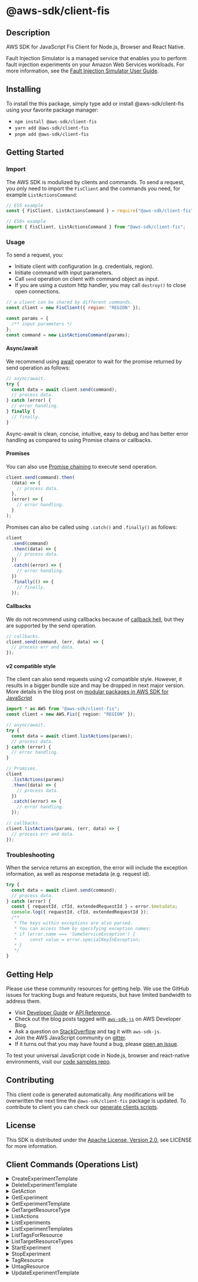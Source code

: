 <!-- generated file, do not edit directly -->

# @aws-sdk/client-fis

## Description

AWS SDK for JavaScript Fis Client for Node.js, Browser and React Native.

<p>Fault Injection Simulator is a managed service that enables you to perform fault injection
experiments on your Amazon Web Services workloads. For more information, see the <a href="https://docs.aws.amazon.com/fis/latest/userguide/">Fault Injection Simulator User Guide</a>.</p>

## Installing

To install the this package, simply type add or install @aws-sdk/client-fis
using your favorite package manager:

- `npm install @aws-sdk/client-fis`
- `yarn add @aws-sdk/client-fis`
- `pnpm add @aws-sdk/client-fis`

## Getting Started

### Import

The AWS SDK is modulized by clients and commands.
To send a request, you only need to import the `FisClient` and
the commands you need, for example `ListActionsCommand`:

```js
// ES5 example
const { FisClient, ListActionsCommand } = require("@aws-sdk/client-fis");
```

```ts
// ES6+ example
import { FisClient, ListActionsCommand } from "@aws-sdk/client-fis";
```

### Usage

To send a request, you:

- Initiate client with configuration (e.g. credentials, region).
- Initiate command with input parameters.
- Call `send` operation on client with command object as input.
- If you are using a custom http handler, you may call `destroy()` to close open connections.

```js
// a client can be shared by different commands.
const client = new FisClient({ region: "REGION" });

const params = {
  /** input parameters */
};
const command = new ListActionsCommand(params);
```

#### Async/await

We recommend using [await](https://developer.mozilla.org/en-US/docs/Web/JavaScript/Reference/Operators/await)
operator to wait for the promise returned by send operation as follows:

```js
// async/await.
try {
  const data = await client.send(command);
  // process data.
} catch (error) {
  // error handling.
} finally {
  // finally.
}
```

Async-await is clean, concise, intuitive, easy to debug and has better error handling
as compared to using Promise chains or callbacks.

#### Promises

You can also use [Promise chaining](https://developer.mozilla.org/en-US/docs/Web/JavaScript/Guide/Using_promises#chaining)
to execute send operation.

```js
client.send(command).then(
  (data) => {
    // process data.
  },
  (error) => {
    // error handling.
  }
);
```

Promises can also be called using `.catch()` and `.finally()` as follows:

```js
client
  .send(command)
  .then((data) => {
    // process data.
  })
  .catch((error) => {
    // error handling.
  })
  .finally(() => {
    // finally.
  });
```

#### Callbacks

We do not recommend using callbacks because of [callback hell](http://callbackhell.com/),
but they are supported by the send operation.

```js
// callbacks.
client.send(command, (err, data) => {
  // process err and data.
});
```

#### v2 compatible style

The client can also send requests using v2 compatible style.
However, it results in a bigger bundle size and may be dropped in next major version. More details in the blog post
on [modular packages in AWS SDK for JavaScript](https://aws.amazon.com/blogs/developer/modular-packages-in-aws-sdk-for-javascript/)

```ts
import * as AWS from "@aws-sdk/client-fis";
const client = new AWS.Fis({ region: "REGION" });

// async/await.
try {
  const data = await client.listActions(params);
  // process data.
} catch (error) {
  // error handling.
}

// Promises.
client
  .listActions(params)
  .then((data) => {
    // process data.
  })
  .catch((error) => {
    // error handling.
  });

// callbacks.
client.listActions(params, (err, data) => {
  // process err and data.
});
```

### Troubleshooting

When the service returns an exception, the error will include the exception information,
as well as response metadata (e.g. request id).

```js
try {
  const data = await client.send(command);
  // process data.
} catch (error) {
  const { requestId, cfId, extendedRequestId } = error.$metadata;
  console.log({ requestId, cfId, extendedRequestId });
  /**
   * The keys within exceptions are also parsed.
   * You can access them by specifying exception names:
   * if (error.name === 'SomeServiceException') {
   *     const value = error.specialKeyInException;
   * }
   */
}
```

## Getting Help

Please use these community resources for getting help.
We use the GitHub issues for tracking bugs and feature requests, but have limited bandwidth to address them.

- Visit [Developer Guide](https://docs.aws.amazon.com/sdk-for-javascript/v3/developer-guide/welcome.html)
  or [API Reference](https://docs.aws.amazon.com/AWSJavaScriptSDK/v3/latest/index.html).
- Check out the blog posts tagged with [`aws-sdk-js`](https://aws.amazon.com/blogs/developer/tag/aws-sdk-js/)
  on AWS Developer Blog.
- Ask a question on [StackOverflow](https://stackoverflow.com/questions/tagged/aws-sdk-js) and tag it with `aws-sdk-js`.
- Join the AWS JavaScript community on [gitter](https://gitter.im/aws/aws-sdk-js-v3).
- If it turns out that you may have found a bug, please [open an issue](https://github.com/aws/aws-sdk-js-v3/issues/new/choose).

To test your universal JavaScript code in Node.js, browser and react-native environments,
visit our [code samples repo](https://github.com/aws-samples/aws-sdk-js-tests).

## Contributing

This client code is generated automatically. Any modifications will be overwritten the next time the `@aws-sdk/client-fis` package is updated.
To contribute to client you can check our [generate clients scripts](https://github.com/aws/aws-sdk-js-v3/tree/main/scripts/generate-clients).

## License

This SDK is distributed under the
[Apache License, Version 2.0](http://www.apache.org/licenses/LICENSE-2.0),
see LICENSE for more information.

## Client Commands (Operations List)

<details>
<summary>
CreateExperimentTemplate
</summary>

[Command API Reference](https://docs.aws.amazon.com/AWSJavaScriptSDK/v3/latest/clients/client-fis/classes/createexperimenttemplatecommand.html) / [Input](https://docs.aws.amazon.com/AWSJavaScriptSDK/v3/latest/clients/client-fis/interfaces/createexperimenttemplatecommandinput.html) / [Output](https://docs.aws.amazon.com/AWSJavaScriptSDK/v3/latest/clients/client-fis/interfaces/createexperimenttemplatecommandoutput.html)

</details>
<details>
<summary>
DeleteExperimentTemplate
</summary>

[Command API Reference](https://docs.aws.amazon.com/AWSJavaScriptSDK/v3/latest/clients/client-fis/classes/deleteexperimenttemplatecommand.html) / [Input](https://docs.aws.amazon.com/AWSJavaScriptSDK/v3/latest/clients/client-fis/interfaces/deleteexperimenttemplatecommandinput.html) / [Output](https://docs.aws.amazon.com/AWSJavaScriptSDK/v3/latest/clients/client-fis/interfaces/deleteexperimenttemplatecommandoutput.html)

</details>
<details>
<summary>
GetAction
</summary>

[Command API Reference](https://docs.aws.amazon.com/AWSJavaScriptSDK/v3/latest/clients/client-fis/classes/getactioncommand.html) / [Input](https://docs.aws.amazon.com/AWSJavaScriptSDK/v3/latest/clients/client-fis/interfaces/getactioncommandinput.html) / [Output](https://docs.aws.amazon.com/AWSJavaScriptSDK/v3/latest/clients/client-fis/interfaces/getactioncommandoutput.html)

</details>
<details>
<summary>
GetExperiment
</summary>

[Command API Reference](https://docs.aws.amazon.com/AWSJavaScriptSDK/v3/latest/clients/client-fis/classes/getexperimentcommand.html) / [Input](https://docs.aws.amazon.com/AWSJavaScriptSDK/v3/latest/clients/client-fis/interfaces/getexperimentcommandinput.html) / [Output](https://docs.aws.amazon.com/AWSJavaScriptSDK/v3/latest/clients/client-fis/interfaces/getexperimentcommandoutput.html)

</details>
<details>
<summary>
GetExperimentTemplate
</summary>

[Command API Reference](https://docs.aws.amazon.com/AWSJavaScriptSDK/v3/latest/clients/client-fis/classes/getexperimenttemplatecommand.html) / [Input](https://docs.aws.amazon.com/AWSJavaScriptSDK/v3/latest/clients/client-fis/interfaces/getexperimenttemplatecommandinput.html) / [Output](https://docs.aws.amazon.com/AWSJavaScriptSDK/v3/latest/clients/client-fis/interfaces/getexperimenttemplatecommandoutput.html)

</details>
<details>
<summary>
GetTargetResourceType
</summary>

[Command API Reference](https://docs.aws.amazon.com/AWSJavaScriptSDK/v3/latest/clients/client-fis/classes/gettargetresourcetypecommand.html) / [Input](https://docs.aws.amazon.com/AWSJavaScriptSDK/v3/latest/clients/client-fis/interfaces/gettargetresourcetypecommandinput.html) / [Output](https://docs.aws.amazon.com/AWSJavaScriptSDK/v3/latest/clients/client-fis/interfaces/gettargetresourcetypecommandoutput.html)

</details>
<details>
<summary>
ListActions
</summary>

[Command API Reference](https://docs.aws.amazon.com/AWSJavaScriptSDK/v3/latest/clients/client-fis/classes/listactionscommand.html) / [Input](https://docs.aws.amazon.com/AWSJavaScriptSDK/v3/latest/clients/client-fis/interfaces/listactionscommandinput.html) / [Output](https://docs.aws.amazon.com/AWSJavaScriptSDK/v3/latest/clients/client-fis/interfaces/listactionscommandoutput.html)

</details>
<details>
<summary>
ListExperiments
</summary>

[Command API Reference](https://docs.aws.amazon.com/AWSJavaScriptSDK/v3/latest/clients/client-fis/classes/listexperimentscommand.html) / [Input](https://docs.aws.amazon.com/AWSJavaScriptSDK/v3/latest/clients/client-fis/interfaces/listexperimentscommandinput.html) / [Output](https://docs.aws.amazon.com/AWSJavaScriptSDK/v3/latest/clients/client-fis/interfaces/listexperimentscommandoutput.html)

</details>
<details>
<summary>
ListExperimentTemplates
</summary>

[Command API Reference](https://docs.aws.amazon.com/AWSJavaScriptSDK/v3/latest/clients/client-fis/classes/listexperimenttemplatescommand.html) / [Input](https://docs.aws.amazon.com/AWSJavaScriptSDK/v3/latest/clients/client-fis/interfaces/listexperimenttemplatescommandinput.html) / [Output](https://docs.aws.amazon.com/AWSJavaScriptSDK/v3/latest/clients/client-fis/interfaces/listexperimenttemplatescommandoutput.html)

</details>
<details>
<summary>
ListTagsForResource
</summary>

[Command API Reference](https://docs.aws.amazon.com/AWSJavaScriptSDK/v3/latest/clients/client-fis/classes/listtagsforresourcecommand.html) / [Input](https://docs.aws.amazon.com/AWSJavaScriptSDK/v3/latest/clients/client-fis/interfaces/listtagsforresourcecommandinput.html) / [Output](https://docs.aws.amazon.com/AWSJavaScriptSDK/v3/latest/clients/client-fis/interfaces/listtagsforresourcecommandoutput.html)

</details>
<details>
<summary>
ListTargetResourceTypes
</summary>

[Command API Reference](https://docs.aws.amazon.com/AWSJavaScriptSDK/v3/latest/clients/client-fis/classes/listtargetresourcetypescommand.html) / [Input](https://docs.aws.amazon.com/AWSJavaScriptSDK/v3/latest/clients/client-fis/interfaces/listtargetresourcetypescommandinput.html) / [Output](https://docs.aws.amazon.com/AWSJavaScriptSDK/v3/latest/clients/client-fis/interfaces/listtargetresourcetypescommandoutput.html)

</details>
<details>
<summary>
StartExperiment
</summary>

[Command API Reference](https://docs.aws.amazon.com/AWSJavaScriptSDK/v3/latest/clients/client-fis/classes/startexperimentcommand.html) / [Input](https://docs.aws.amazon.com/AWSJavaScriptSDK/v3/latest/clients/client-fis/interfaces/startexperimentcommandinput.html) / [Output](https://docs.aws.amazon.com/AWSJavaScriptSDK/v3/latest/clients/client-fis/interfaces/startexperimentcommandoutput.html)

</details>
<details>
<summary>
StopExperiment
</summary>

[Command API Reference](https://docs.aws.amazon.com/AWSJavaScriptSDK/v3/latest/clients/client-fis/classes/stopexperimentcommand.html) / [Input](https://docs.aws.amazon.com/AWSJavaScriptSDK/v3/latest/clients/client-fis/interfaces/stopexperimentcommandinput.html) / [Output](https://docs.aws.amazon.com/AWSJavaScriptSDK/v3/latest/clients/client-fis/interfaces/stopexperimentcommandoutput.html)

</details>
<details>
<summary>
TagResource
</summary>

[Command API Reference](https://docs.aws.amazon.com/AWSJavaScriptSDK/v3/latest/clients/client-fis/classes/tagresourcecommand.html) / [Input](https://docs.aws.amazon.com/AWSJavaScriptSDK/v3/latest/clients/client-fis/interfaces/tagresourcecommandinput.html) / [Output](https://docs.aws.amazon.com/AWSJavaScriptSDK/v3/latest/clients/client-fis/interfaces/tagresourcecommandoutput.html)

</details>
<details>
<summary>
UntagResource
</summary>

[Command API Reference](https://docs.aws.amazon.com/AWSJavaScriptSDK/v3/latest/clients/client-fis/classes/untagresourcecommand.html) / [Input](https://docs.aws.amazon.com/AWSJavaScriptSDK/v3/latest/clients/client-fis/interfaces/untagresourcecommandinput.html) / [Output](https://docs.aws.amazon.com/AWSJavaScriptSDK/v3/latest/clients/client-fis/interfaces/untagresourcecommandoutput.html)

</details>
<details>
<summary>
UpdateExperimentTemplate
</summary>

[Command API Reference](https://docs.aws.amazon.com/AWSJavaScriptSDK/v3/latest/clients/client-fis/classes/updateexperimenttemplatecommand.html) / [Input](https://docs.aws.amazon.com/AWSJavaScriptSDK/v3/latest/clients/client-fis/interfaces/updateexperimenttemplatecommandinput.html) / [Output](https://docs.aws.amazon.com/AWSJavaScriptSDK/v3/latest/clients/client-fis/interfaces/updateexperimenttemplatecommandoutput.html)

</details>
